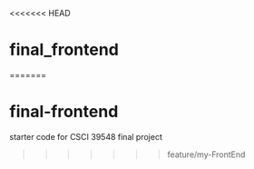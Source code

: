 <<<<<<< HEAD
# final_frontend
=======
# final-frontend

starter code for CSCI 39548 final project
>>>>>>> feature/my-FrontEnd
